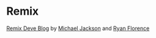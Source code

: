 # Remix

[Remix Deve Blog](https://blog.remix.run/p/remix-preview) by [Michael Jackson]() and [Ryan Florence]()
